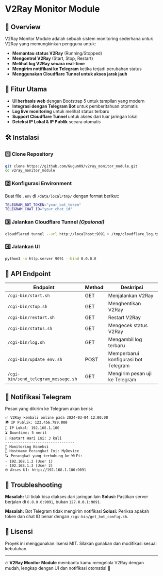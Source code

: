 # V2Ray Monitor Module

## 📌 Overview

V2Ray Monitor Module adalah sebuah sistem monitoring sederhana untuk V2Ray yang memungkinkan pengguna untuk:

- **Memantau status V2Ray** (Running/Stopped)
- **Mengontrol V2Ray** (Start, Stop, Restart)
- **Melihat log V2Ray secara real-time**
- **Mengirim notifikasi ke Telegram** ketika terjadi perubahan status
- **Menggunakan Cloudflare Tunnel untuk akses jarak jauh**

## 🚀 Fitur Utama

- **UI berbasis web** dengan Bootstrap 5 untuk tampilan yang modern
- **Integrasi dengan Telegram Bot** untuk pemberitahuan otomatis
- **Log live monitoring** untuk melihat status terbaru
- **Support Cloudflare Tunnel** untuk akses dari luar jaringan lokal
- **Deteksi IP Lokal & IP Publik** secara otomatis

## 🛠️ Instalasi

### 1️⃣ Clone Repository

```sh
git clone https://github.com/Gugun09/v2ray_monitor_module.git
cd v2ray_monitor_module
```

### 2️⃣ Konfigurasi Environment

Buat file `.env` di `/data/local/tmp/` dengan format berikut:

```sh
TELEGRAM_BOT_TOKEN="your_bot_token"
TELEGRAM_CHAT_ID="your_chat_id"
```

### 3️⃣ Jalankan Cloudflare Tunnel *(Opsional)*

```sh
cloudflared tunnel --url http://localhost:9091 > /tmp/cloudflare_log.txt 2>&1 &
```

### 4️⃣ Jalankan UI

```sh
python3 -m http.server 9091 --bind 0.0.0.0
```

## 📡 API Endpoint

| Endpoint                            | Method | Deskripsi                            |
| ----------------------------------- | ------ | ------------------------------------ |
| `/cgi-bin/start.sh`                 | GET    | Menjalankan V2Ray                    |
| `/cgi-bin/stop.sh`                  | GET    | Menghentikan V2Ray                   |
| `/cgi-bin/restart.sh`               | GET    | Restart V2Ray                        |
| `/cgi-bin/status.sh`                | GET    | Mengecek status V2Ray                |
| `/cgi-bin/log.sh`                   | GET    | Mengambil log terbaru                |
| `/cgi-bin/update_env.sh`            | POST   | Memperbarui konfigurasi bot Telegram |
| `/cgi-bin/send_telegram_message.sh` | GET    | Mengirim pesan uji ke Telegram       |

## 📲 Notifikasi Telegram

Pesan yang dikirim ke Telegram akan berisi:

```
✅ V2Ray kembali online pada 2024-03-04 12:00:00
🌍 IP Publik: 123.456.789.000
📶 IP Lokal: 192.168.1.100
⏳ Downtime: 5 menit
🔄 Restart Hari Ini: 3 kali
--------------------------------
📡 Monitoring Koneksi
🤖 Hostname Perangkat Ini: MyDevice
🔍 Perangkat yang terhubung ke WiFi:
- 192.168.1.2 (User 1)
- 192.168.1.3 (User 2)
🌐 Akses UI: http://192.168.1.100:9091
```

## 🛑 Troubleshooting

**Masalah:** UI tidak bisa diakses dari jaringan lain **Solusi:** Pastikan server berjalan di `0.0.0.0:9091`, bukan `127.0.0.1:9091`.

**Masalah:** Bot Telegram tidak mengirim notifikasi **Solusi:** Periksa apakah token dan chat ID benar dengan `/cgi-bin/get_bot_config.sh`.

## 📜 Lisensi

Proyek ini menggunakan lisensi MIT. Silakan gunakan dan modifikasi sesuai kebutuhan.

---

🔥 **V2Ray Monitor Module** membantu kamu mengelola V2Ray dengan mudah, lengkap dengan UI dan notifikasi otomatis! 🚀

